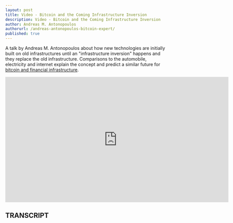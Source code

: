 ```yaml
---
layout: post
title: Video - Bitcoin and the Coming Infrastructure Inversion
description: Video - Bitcoin and the Coming Infrastructure Inversion
author: Andreas M. Antonopoulos
authorurl: /andreas-antonopoulos-bitcoin-expert/
published: true
---
```


<p>A talk by Andreas M. Antonopoulos about how new technologies are initially built on old infrastructures until an "infrastructure inversion" happens and they replace the old infrastructure. Comparisons to the automobile, electricity and internet explain the concept and predict a similar future for <a href="/bitcoin-derivatives/">bitcoin and financial infrastructure</a>.</p>

<center><iframe width="700" height="394" src="https://www.youtube.com/embed/5ca70mCCf2M?list=PLPQwGV1aLnTthcG265_FYSaV24hFScvC0" frameborder="0" allowfullscreen></iframe></center>

<h2>TRANSCRIPT</h2>
